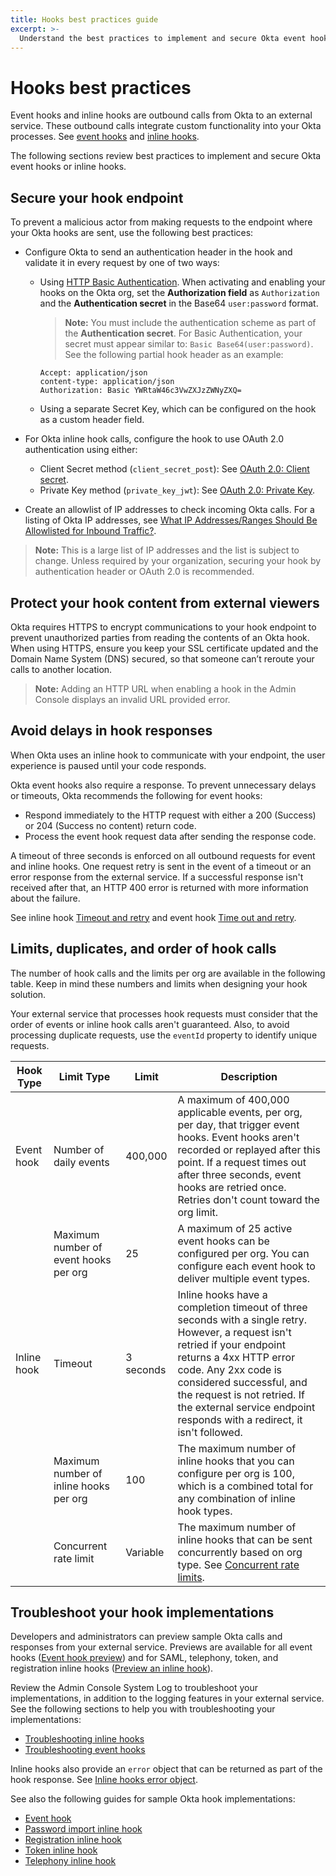 ```yaml
---
title: Hooks best practices guide
excerpt: >-
  Understand the best practices to implement and secure Okta event hooks or inline hooks.
---
```


# Hooks best practices

Event hooks and inline hooks are outbound calls from Okta to an external service. These outbound calls integrate custom functionality into your Okta processes. See [event hooks](/docs/concepts/event-hooks) and [inline hooks](/docs/concepts/inline-hooks).

The following sections review best practices to implement and secure Okta event hooks or inline hooks.

## Secure your hook endpoint

To prevent a malicious actor from making requests to the endpoint where your Okta hooks are sent, use the following best practices:

* Configure Okta to send an authentication header in the hook and validate it in every request by one of two ways:

  * Using [HTTP Basic Authentication](/books/api-security/authn/api-authentication-options/#http-basic-authentication). When activating and enabling your hooks on the Okta org, set the **Authorization field** as `Authorization` and the **Authentication secret** in the Base64 `user:password` format.

    >**Note:** You must include the authentication scheme as part of the **Authentication secret**. For Basic Authentication, your secret must appear similar to: `Basic Base64(user:password)`. See the following partial hook header as an example:

    ```http
    Accept: application/json
    content-type: application/json
    Authorization: Basic YWRtaW46c3VwZXJzZWNyZXQ=
    ```

  * Using a separate Secret Key, which can be configured on the hook as a custom header field.

* For Okta inline hook calls, configure the hook to use OAuth 2.0 authentication using either:

  * Client Secret method (`client_secret_post`): See [OAuth 2.0: Client secret](/docs/guides/common-hook-set-up-steps/nodejs/main/#oauth-2-0-client-secret).
  * Private Key method (`private_key_jwt`): See [OAuth 2.0: Private Key](/docs/guides/common-hook-set-up-steps/nodejs/main/#oauth-2-0-private-key).

* Create an allowlist of IP addresses to check incoming Okta calls. For a listing of Okta IP addresses, see [What IP Addresses/Ranges Should Be Allowlisted for Inbound Traffic?](https://support.okta.com/help/s/article/What-IP-addresses-ranges-should-we-whitelist-for-inbound-traffic-i-e-REST-API-calls-from-Okta-to-on-prem-JIRA-server?language=en_US).

>**Note:** This is a large list of IP addresses and the list is subject to change. Unless required by your organization, securing your hook by authentication header or OAuth 2.0 is recommended.

## Protect your hook content from external viewers

Okta requires HTTPS to encrypt communications to your hook endpoint to prevent unauthorized parties from reading the contents of an Okta hook. When using HTTPS, ensure you keep your SSL certificate updated and the Domain Name System (DNS) secured, so that someone can’t reroute your calls to another location.

>**Note:** Adding an HTTP URL when enabling a hook in the Admin Console displays an invalid URL provided error.

## Avoid delays in hook responses

When Okta uses an inline hook to communicate with your endpoint, the user experience is paused until your code responds.

Okta event hooks also require a response. To prevent unnecessary delays or timeouts, Okta recommends the following for event hooks:

* Respond immediately to the HTTP request with either a 200 (Success) or 204 (Success no content) return code.
* Process the event hook request data after sending the response code.

A timeout of three seconds is enforced on all outbound requests for event and inline hooks. One request retry is sent in the event of a timeout or an error response from the external service. If a successful response isn't received after that, an HTTP 400 error is returned with more information about the failure.

See inline hook [Timeout and retry](/docs/concepts/inline-hooks/#timeout-and-retry) and event hook [Time out and retry](/docs/concepts/event-hooks/#timeout-and-retry).

## Limits, duplicates, and order of hook calls

The number of hook calls and the limits per org are available in the following table. Keep in mind these numbers and limits when designing your hook solution.

Your external service that processes hook requests must consider that the order of events or inline hook calls aren't guaranteed. Also, to avoid processing duplicate requests, use the `eventId` property to identify unique requests.

| Hook Type | Limit Type | Limit | Description |
| --------- | -----------| ----- | ----------- |
| Event hook | Number of daily events | 400,000 | A maximum of 400,000 applicable events, per org, per day, that trigger event hooks. Event hooks aren't recorded or replayed after this point. If a request times out after three seconds, event hooks are retried once. Retries don't count toward the org limit.
|            | Maximum number of event hooks per org | 25 | A maximum of 25 active event hooks can be configured per org. You can configure each event hook to deliver multiple event types. |
| Inline hook | Timeout | 3 seconds | Inline hooks have a completion timeout of three seconds with a single retry. However, a request isn't retried if your endpoint returns a 4xx HTTP error code. Any 2xx code is considered successful, and the request is not retried. If the external service endpoint responds with a redirect, it isn't followed. |
|             | Maximum number of inline hooks per org | 100 | The maximum number of inline hooks that you can configure per org is 100, which is a combined total for any combination of inline hook types. |
|             | Concurrent rate limit | Variable | The maximum number of inline hooks that can be sent concurrently based on org type. See [Concurrent rate limits](/docs/reference/rl-additional-limits/#concurrent-rate-limits).|

## Troubleshoot your hook implementations

Developers and administrators can preview sample Okta calls and responses from your external service. Previews are available for all event hooks ([Event hook preview](https://help.okta.com/okta_help.htm?id=ext-event-hooks-preview)) and for SAML, telephony, token, and registration inline hooks ([Preview an inline hook](https://help.okta.com/okta_help.htm?type=oie&id=ext-preview-inline-hooks)).

Review the Admin Console System Log to troubleshoot your implementations, in addition to the logging features in your external service. See the following sections to help you with troubleshooting your implementations:

* [Troubleshooting inline hooks](/docs/concepts/inline-hooks/#troubleshooting)
* [Troubleshooting event hooks](/docs/concepts/event-hooks/#debugging)

Inline hooks also provide an `error` object that can be returned as part of the hook response. See [Inline hooks error object](/docs/concepts/inline-hooks/#error).

See also the following guides for sample Okta hook implementations:

* [Event hook](/docs/guides/event-hook-implementation/)
* [Password import inline hook](/docs/guides/password-import-inline-hook/)
* [Registration inline hook](/docs/guides/registration-inline-hook/)
* [Token inline hook](/docs/guides/token-inline-hook/)
* [Telephony inline hook](/docs/guides/telephony-inline-hook)
